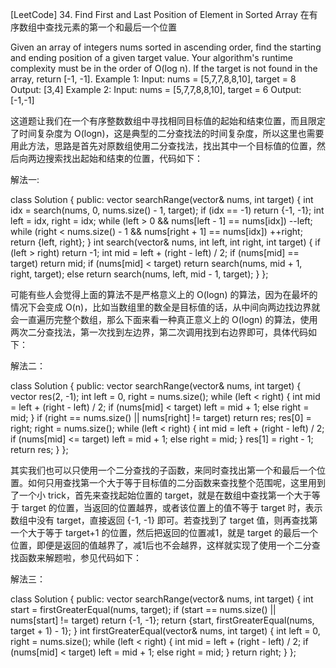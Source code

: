[LeetCode] 34. Find First and Last Position of Element in Sorted Array 在有序数组中查找元素的第一个和最后一个位置 

 
Given an array of integers nums sorted in ascending order, find the starting and ending position of a given target value.
Your algorithm's runtime complexity must be in the order of O(log n).
If the target is not found in the array, return [-1, -1].
Example 1:
Input: nums = [5,7,7,8,8,10], target = 8
Output: [3,4]
Example 2:
Input: nums = [5,7,7,8,8,10], target = 6
Output: [-1,-1]
 
这道题让我们在一个有序整数数组中寻找相同目标值的起始和结束位置，而且限定了时间复杂度为 O(logn)，这是典型的二分查找法的时间复杂度，所以这里也需要用此方法，思路是首先对原数组使用二分查找法，找出其中一个目标值的位置，然后向两边搜索找出起始和结束的位置，代码如下：
 
解法一:

class Solution {
public:
    vector<int> searchRange(vector<int>& nums, int target) {
        int idx = search(nums, 0, nums.size() - 1, target);
        if (idx == -1) return {-1, -1};
        int left = idx, right = idx;
        while (left > 0 && nums[left - 1] == nums[idx]) --left;
        while (right < nums.size() - 1 && nums[right + 1] == nums[idx]) ++right;
        return {left, right};
    }
    int search(vector<int>& nums, int left, int right, int target) {
        if (left > right) return -1;
        int mid = left + (right - left) / 2;
        if (nums[mid] == target) return mid;
        if (nums[mid] < target) return search(nums, mid + 1, right, target);
        else return search(nums, left, mid - 1, target);
    }
};

 
可能有些人会觉得上面的算法不是严格意义上的 O(logn) 的算法，因为在最坏的情况下会变成 O(n)，比如当数组里的数全是目标值的话，从中间向两边找边界就会一直遍历完整个数组，那么下面来看一种真正意义上的 O(logn) 的算法，使用两次二分查找法，第一次找到左边界，第二次调用找到右边界即可，具体代码如下：
 
解法二：

class Solution {
public:
    vector<int> searchRange(vector<int>& nums, int target) {
        vector<int> res(2, -1);
        int left = 0, right = nums.size();
        while (left < right) {
            int mid = left + (right - left) / 2;
            if (nums[mid] < target) left = mid + 1;
            else right = mid;
        }
        if (right == nums.size() || nums[right] != target) return res;
        res[0] = right;
        right = nums.size();
        while (left < right) {
            int mid = left + (right - left) / 2;
            if (nums[mid] <= target) left = mid + 1;
            else right = mid;
        }
        res[1] = right - 1;
        return res;
    }
};

 
其实我们也可以只使用一个二分查找的子函数，来同时查找出第一个和最后一个位置。如何只用查找第一个大于等于目标值的二分函数来查找整个范围呢，这里用到了一个小 trick，首先来查找起始位置的 target，就是在数组中查找第一个大于等于 target 的位置，当返回的位置越界，或者该位置上的值不等于 target 时，表示数组中没有 target，直接返回 {-1, -1} 即可。若查找到了 target 值，则再查找第一个大于等于 target+1 的位置，然后把返回的位置减1，就是 target 的最后一个位置，即便是返回的值越界了，减1后也不会越界，这样就实现了使用一个二分查找函数来解题啦，参见代码如下：
 
解法三：

class Solution {
public:
    vector<int> searchRange(vector<int>& nums, int target) {
        int start = firstGreaterEqual(nums, target);
        if (start == nums.size() || nums[start] != target) return {-1, -1};
        return {start, firstGreaterEqual(nums, target + 1) - 1};
    }
    int firstGreaterEqual(vector<int>& nums, int target) {
        int left = 0, right = nums.size();
        while (left < right) {
            int mid = left + (right - left) / 2;
            if (nums[mid] < target) left = mid + 1;
            else right = mid;
        }
        return right;
    }
};
